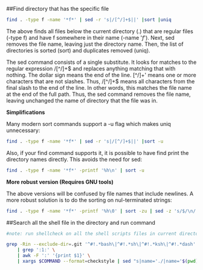 ##Find directory that has the specific file
```sh
find . -type f -name '*f*' | sed -r 's|/[^/]+$||' |sort |uniq
```
The above finds all files below the current directory (.) that are regular files (-type f) and have f somewhere in their name (-name '*f*'). Next, sed removes the file name, leaving just the directory name. Then, the list of directories is sorted (sort) and duplicates removed (uniq).

The sed command consists of a single substitute. It looks for matches to the regular expression /[^/]+$ and replaces anything matching that with nothing. The dollar sign means the end of the line.  [^/]+' means one or more characters that are not slashes. Thus, /[^/]+$ means all characters from the final slash to the end of the line. In other words, this matches the file name at the end of the full path. Thus, the sed command removes the file name, leaving unchanged the name of directory that the file was in.

**Simplifications**

Many modern sort commands support a -u flag which makes uniq unnecessary:
```sh
find . -type f -name '*f*' | sed -r 's|/[^/]+$||' |sort -u
```
Also, if your find command supports it, it is possible to have find print the directory names directly. This avoids the need for sed:
```sh
find . -type f -name '*f*' -printf '%h\n' | sort -u
```
**More robust version (Requires GNU tools)**

The above versions will be confused by file names that include newlines. A more robust solution is to do the sorting on nul-terminated strings:
```sh
find . -type f -name '*f*' -printf '%h\0' | sort -zu | sed -z 's/$/\n/'
```
##Search all the shell file in the directory and run command
```sh
#note: run shellcheck on all the shell scripts files in current directory. 'grep -Rin' return matching result with line number, e.g. 'path/file:1:#!/bin/bash'

grep -Rin --exclude-dir=.git '^#!.*bash\|^#!.*sh\|^#!.*ksh\|^#!.*dash' ./ \
    | grep ':1:' \
    | awk -F ':' '{print $1}' \
    | xargs $COMMAND --format=checkstyle | sed "s|name='./|name='$(pwd)/|"  || true

```
